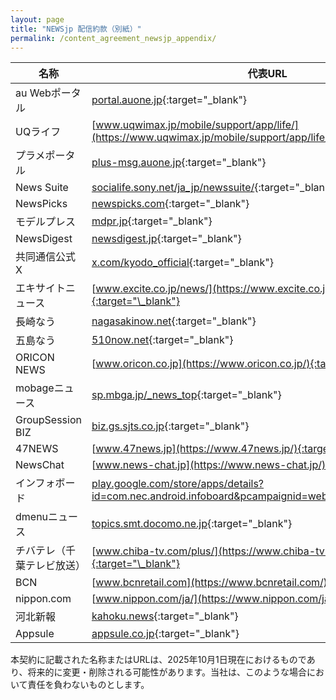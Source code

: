 ```yaml
---
layout: page
title: "NEWSjp 配信約款（別紙）"
permalink: /content_agreement_newsjp_appendix/
---
```


|名称|代表URL|
|---|---|
|au Webポータル|[portal.auone.jp](https://portal.auone.jp/){:target="\_blank"}|
|UQライフ|[www.uqwimax.jp/mobile/support/app/life/](https://www.uqwimax.jp/mobile/support/app/life/){:target="\_blank"}|
|プラメポータル|[plus-msg.auone.jp](https://plus-msg.auone.jp/){:target="\_blank"}|
|News Suite|[socialife.sony.net/ja_jp/newssuite/](https://socialife.sony.net/ja_jp/newssuite/){:target="\_blank"}|
|NewsPicks|[newspicks.com](https://newspicks.com/){:target="\_blank"}|
|モデルプレス|[mdpr.jp](https://mdpr.jp/){:target="\_blank"}|
|NewsDigest|[newsdigest.jp](https://newsdigest.jp/){:target="\_blank"}|
|共同通信公式X|[x.com/kyodo_official](https://x.com/kyodo_official){:target="\_blank"}|
|エキサイトニュース|[www.excite.co.jp/news/](https://www.excite.co.jp/news/){:target="\_blank"}|
|長崎なう|[nagasakinow.net](https://nagasakinow.net/){:target="\_blank"}|
|五島なう|[510now.net](https://510now.net/){:target="\_blank"}|
|ORICON NEWS|[www.oricon.co.jp](https://www.oricon.co.jp/){:target="\_blank"}|
|mobageニュース|[sp.mbga.jp/_news_top](https://sp.mbga.jp/_news_top){:target="\_blank"}|
|GroupSession BIZ|[biz.gs.sjts.co.jp](https://biz.gs.sjts.co.jp/){:target="\_blank"}|
|47NEWS|[www.47news.jp](https://www.47news.jp/){:target="\_blank"}|
|NewsChat|[www.news-chat.jp](https://www.news-chat.jp/){:target="\_blank"}|
|インフォボード|[play.google.com/store/apps/details?id=com.nec.android.infoboard&pcampaignid=web_share](https://play.google.com/store/apps/details?id=com.nec.android.infoboard&pcampaignid=web_share){:target="\_blank"}|
|dmenuニュース|[topics.smt.docomo.ne.jp](https://topics.smt.docomo.ne.jp/){:target="\_blank"}|
|チバテレ（千葉テレビ放送）|[www.chiba-tv.com/plus/](https://www.chiba-tv.com/plus/){:target="\_blank"}|
|BCN|[www.bcnretail.com](https://www.bcnretail.com/){:target="\_blank"}|
|nippon.com|[www.nippon.com/ja/](https://www.nippon.com/ja/){:target="\_blank"}|
|河北新報|[kahoku.news](https://kahoku.news/){:target="\_blank"}|
|Appsule|[appsule.co.jp](https://appsule.co.jp/){:target="\_blank"}|  

本契約に記載された名称またはURLは、2025年10月1日現在におけるものであり、将来的に変更・削除される可能性があります。当社は、このような場合において責任を負わないものとします。
